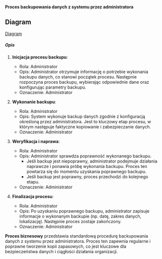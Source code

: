 #### Proces backupowania danych z systemu przez administratora

## Diagram

[Diagram](PB0003.puml)

##### Opis

1. **Inicjacja procesu backupu**:
   * Rola: Administrator
   * Opis: Administrator otrzymuje informację o potrzebie wykonania backupu danych, co stanowi początek procesu. Następnie rozpoczyna proces backupu, wybierając odpowiednie dane oraz konfigurując parametry backupu.
   * Oznaczenie: Administrator

2. **Wykonanie backupu**:
   * Rola: Administrator
   * Opis: System wykonuje backup danych zgodnie z konfiguracją określoną przez administratora. Jest to kluczowy etap procesu, w którym następuje faktyczne kopiowanie i zabezpieczanie danych.
   * Oznaczenie: Administrator

3. **Weryfikacja i naprawa**:
   * Rola: Administrator
   * Opis: Administrator sprawdza poprawność wykonanego backupu.
     * Jeśli backup jest niepoprawny, administrator podejmuje działania naprawcze i ponawia próbę wykonania backupu. Proces ten powtarza się do momentu uzyskania poprawnego backupu.
     * Jeśli backup jest poprawny, proces przechodzi do kolejnego etapu.
   * Oznaczenie: Administrator

4. **Finalizacja procesu**:
   * Rola: Administrator
   * Opis: Po uzyskaniu poprawnego backupu, administrator zapisuje informacje o wykonanym backupie (np. datę, zakres danych, lokalizację). Następnie proces zostaje zakończony.
   * Oznaczenie: Administrator

**Proces biznesowy** przedstawia standardową procedurę backupowania danych z systemu przez administratora. Proces ten zapewnia regularne i poprawne tworzenie kopii zapasowych, co jest kluczowe dla bezpieczeństwa danych i ciągłości działania organizacji.
